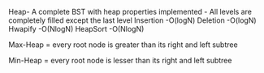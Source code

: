 Heap- A complete BST with heap properties implemented
    - All levels are completely filled except the last level
Insertion -O(logN)
Deletion  -O(logN)
Hwapify   -O(NlogN)
HeapSort  -O(NlogN)

Max-Heap = every root node is greater than its right and left subtree

Min-Heap = every root node is lesser than its right and left subtree
